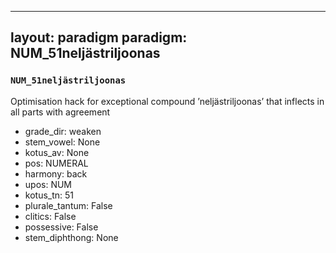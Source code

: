 
---
layout: paradigm
paradigm: NUM_51neljästriljoonas
---
### ` NUM_51neljästriljoonas `

Optimisation hack for exceptional compound ’neljästriljoonas’ that inflects in all parts with agreement
* grade_dir: weaken
* stem_vowel: None
* kotus_av: None
* pos: NUMERAL
* harmony: back
* upos: NUM
* kotus_tn: 51
* plurale_tantum: False
* clitics: False
* possessive: False
* stem_diphthong: None
